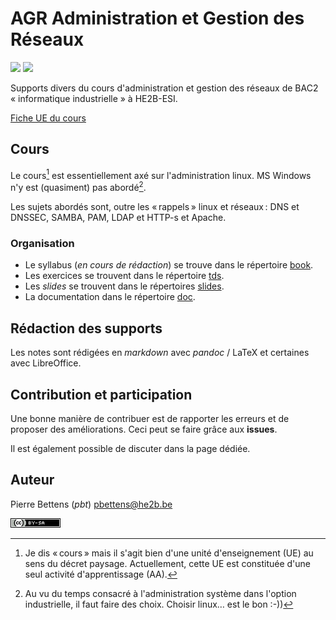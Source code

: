 # AGR Administration et Gestion des Réseaux

![](https://img.shields.io/badge/powered_by-hand-orange?style=for-the-badge) ![](https://img.shields.io/badge/with_♥-red?style=for-the-badge)


Supports divers du cours d'administration et gestion des réseaux de BAC2
«&nbsp;informatique industrielle&nbsp;» à HE2B-ESI.

[Fiche UE du cours](https://horaires.esi-bru.be/he2besi-web/online/cours/ac2021_agri4_agr.html)

## Cours

Le cours[^f0] est essentiellement axé sur l'administration linux. MS Windows n'y
est (quasiment) pas abordé[^f1].

Les sujets abordés sont, outre les « rappels » linux et réseaux : DNS et DNSSEC, SAMBA, PAM, LDAP et HTTP-s et Apache.  

### Organisation 

- Le syllabus (_en cours de rédaction_) se trouve dans le répertoire [book](notes/book).
- Les exercices se trouvent dans le répertoire [tds](tds). 
- Les _slides_ se trouvent dans le répertoires [slides](slides).
- La documentation dans le répertoire [doc](doc). 

[^f0]: Je dis « cours » mais il s'agit bien d'une unité d'enseignement (UE) au sens du décret paysage. Actuellement, cette UE est constituée d'une seul activité d'apprentissage (AA). 

[^f1]: Au vu du temps consacré à l'administration système dans l'option
    industrielle, il faut faire des choix. Choisir linux… est le bon :-)) 


## Rédaction des supports

Les notes sont rédigées en _markdown_ avec _pandoc_ / LaTeX et certaines avec LibreOffice. 

## Contribution et participation

Une bonne manière de contribuer est de rapporter les erreurs et de proposer des améliorations. Ceci peut se faire grâce aux **issues**. 

Il est également possible de discuter dans la page dédiée. 

## Auteur

Pierre Bettens (_pbt_) <pbettens@he2b.be>



[![CC](cc-by-sa.png)](http://creativecommons.org/licenses/by-sa/4.0/deed.fr)

